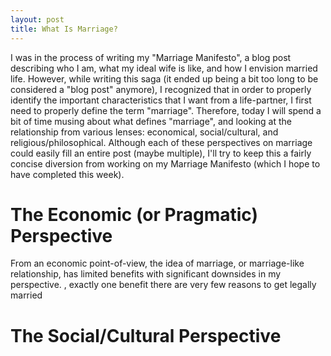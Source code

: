 ```yaml
---
layout: post
title: What Is Marriage?
---
```

I was in the process of writing my "Marriage Manifesto", a blog post describing
who I am, what my ideal wife is like, and how I envision married life. However,
while writing this saga (it ended up being a bit too long to be considered a
"blog post" anymore), I recognized that in order to properly identify the important
characteristics that I want from a life-partner, I first need to properly define the
term "marriage". Therefore, today I will spend a bit of time musing about what defines
"marriage", and looking at the relationship from various lenses: economical, social/cultural,
and religious/philosophical. Although each of these perspectives on marriage
could easily fill an entire post (maybe multiple), I'll try to keep this a fairly
concise diversion from working on my Marriage Manifesto (which I hope to have completed
this week).


The Economic (or Pragmatic) Perspective
===================

From an economic point-of-view, the idea of marriage, or marriage-like relationship, has
limited benefits with significant downsides in my perspective. , exactly one benefit there are very few reasons to get legally married


The Social/Cultural Perspective
===================
